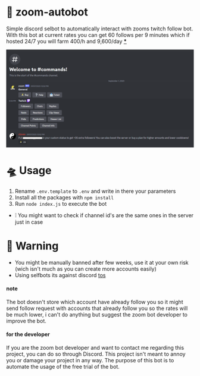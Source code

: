 # 🌌 zoom-autobot
Simple discord selbot to automatically interact with zooms twitch follow bot. With this bot at current rates you can get 60 follows per 9 minutes which if hosted 24/7 you will farm 400/h and 9,600/day **[*](https://github.com/IMXNOOBX/zoom-autobot#note)**

![img](./zoomss.png)

# 🛸 Usage
1. Rename `.env.template` to `.env` and write in there your parameters
2. Install all the packages with `npm install`
3. Run `node index.js` to execute the bot
* ❕ You might want to check if channel id's are the same ones in the server just in case

# 🚨 Warning
* You might be manually banned after few weeks, use it at your own risk (wich isn't much as you can create more accounts easily) 
* Using selfbots its against discord [tos](https://discord.com/terms)

#### note
The bot doesn't store which account have already follow you so it might send follow request with accounts that already follow you so the rates will be much lower, i can't do anything but suggest the zoom bot developer to improve the bot.

#### for the developer
If you are the zoom bot developer and want to contact me regarding this project, you can do so through Discord. This project isn't meant to annoy you or damage your project in any way. The purpose of this bot is to automate the usage of the free trial of the bot.
